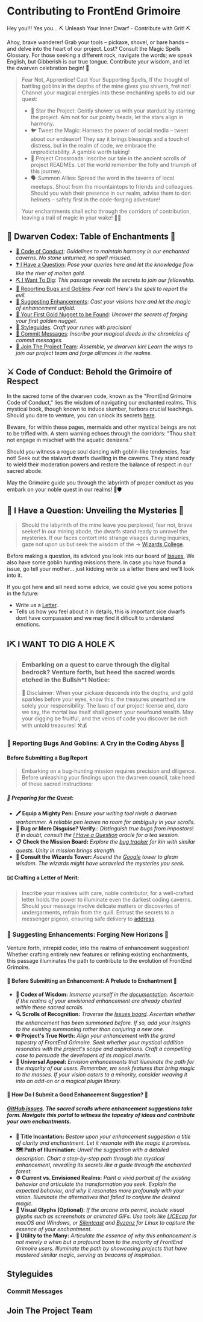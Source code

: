 # Contributing to FrontEnd Grimoire

Hey you!!! Yes you... ⛏️ Unleash Your Inner Dwarf - Contribute with Grit! ⛏️

Ahoy, brave wanderer! Grab your tools – pickaxe, shovel, or bare hands – and delve into the heart of our project. Lost? Consult the Magic Spells Glossary. For those seeking a different rock, navigate the words; we speak English, but Gibberish is our true tongue. Contribute your wisdom, and let the dwarven celebration begin! 🎉

> Fear Not, Apprentice! Cast Your Supporting Spells, If the thought of battling goblins in the depths of the mine gives you shivers, fret not! Channel your magical energies into these enchanting spells to aid our quest:
> - 🌟 Star the Project: Gently shower us with your stardust by starring the project. Aim not for our pointy heads; let the stars align in harmony.
> - 🐦 Tweet the Magic: Harness the power of social media – tweet about our endeavor! They say it brings blessings and a touch of distress, but in the realm of code, we embrace the unpredictability. A gamble worth taking!
> - 📜 Project Crossroads: Inscribe our tale in the ancient scrolls of project READMEs. Let the world remember the folly and triumph of this journey.
> - 🗣️ Summon Allies: Spread the word in the taverns of local meetups. Shout from the mountaintops to friends and colleagues. Should you wish their presence in our realm, advise them to don helmets – safety first in the code-forging adventure!
> 
> Your enchantments shall echo through the corridors of contribution, leaving a trail of magic in your wake! 🌌✨


## 📜 Dwarven Codex: Table of Enchantments 📜

- [🔮 Code of Conduct](#code-of-conduct): *Guidelines to maintain harmony in our enchanted caverns. No stone unturned, no spell misused.*
- [❓ I Have a Question](#i-have-a-question): *Pose your queries here and let the knowledge flow like the river of molten gold.*
- [⛏️ I Want To Dig](#i-want-to-contribute): *This passage reveals the secrets to join our fellowship.*
- [🐛 Reporting Bugs and Goblins](#reporting-bugs): *Fear not! Here's the spell to report the evil.*
- [🌟 Suggesting Enhancements](#suggesting-enhancements): *Cast your visions here and let the magic of enhancement unfold.*
- [💎 Your First Gold Nugget to be Found](#your-first-code-contribution): *Uncover the secrets of forging your first golden nugget.*
- [📏 Styleguides](#styleguides): *Craft your runes with precision!*
- [📝 Commit Messages](#commit-messages): *Inscribe your magical deeds in the chronicles of commit messages.*
- [👥 Join The Project Team](#join-the-project-team): *Assemble, ye dwarven kin! Learn the ways to join our project team and forge alliances in the realms.*

<a id="code-of-conduct"></a>
##  ⚔️ Code of Conduct: Behold the Grimoire of Respect

In the sacred tome of the dwarven code, known as the "FrontEnd Grimoire Code of Conduct," lies the wisdom of navigating our enchanted realms. This mystical book, though known to induce slumber, harbors crucial teachings. Should you dare to venture, you can unlock its secrets [here](https://github.com/MOB-atheist/FrontEnd-Grimoireblob/master/CODE_OF_CONDUCT.md).

Beware, for within these pages, mermaids and other mystical beings are not to be trifled with. A stern warning echoes through the corridors: "Thou shalt not engage in mischief with the aquatic denizens."

Should you witness a rogue soul dancing with goblin-like tendencies, fear not! Seek out the stalwart dwarfs dwelling in the caverns. They stand ready to wield their moderation powers and restore the balance of respect in our sacred abode.

May the Grimoire guide you through the labyrinth of proper conduct as you embark on your noble quest in our realms! 📘🛡️

<a id="i-have-a-question"></a>
## 🔮 I Have a Question: Unveiling the Mysteries 🔮

> Should the labyrinth of the mine leave you perplexed, fear not, brave seeker! In our mining abode, the dwarfs stand ready to unravel the mysteries. If our faces contort into strange visages during inquiries, gaze not upon us but seek the wisdom of the -> [Wizards College](google.com).

Before making a question, its adviced you look into our board of [Issues](https://github.com/MOB-atheist/FrontEnd-Grimoire/issues), We also have some goblin hunting missions there. In case you have found a issue, go tell your mother... just kidding write us a letter there and we'll look into it.

If you got here and sill need some advice, we could give you some potions in the future:

- Write us a [Letter](https://github.com/MOB-atheist/FrontEnd-Grimoire/issues/new).
- Tells us how you feel about it in details, this is important sice dwarfs dont have compassion and we may find it dificult to understand emotions.

<a id="i-want-to-contribute"></a>
## I⛏️ I WANT TO DIG A HOLE ⛏️

> ### Embarking on a quest to carve through the digital bedrock? Venture forth, but heed the sacred words etched in the Bullsh*t Notice:
> 🚨 Disclaimer: When your pickaxe descends into the depths, and gold sparkles before your eyes, know this: the treasures unearthed are solely your responsibility. The laws of our project license and, dare we say, the mortal law itself shall govern your newfound wealth.
> May your digging be fruitful, and the veins of code you discover be rich with untold treasures! ⚒️💰

<a id="reporting-bugs"></a>
### 🐞 Reporting Bugs And Goblins: A Cry in the Coding Abyss 🐲

#### Before Submitting a Bug Report

> Embarking on a bug-hunting mission requires precision and diligence. Before unleashing your findings upon the dwarven council, take heed of these sacred instructions:

##### 🌌 Preparing for the Quest:

- **🖊️ Equip a Mighty Pen:** *Ensure your writing tool rivals a dwarven warhammer. A reliable pen leaves no room for ambiguity in your scrolls.*
- **🐜 Bug or Mere Disguise? Verify:**: *Distinguish true bugs from impostors! If in doubt, consult the [I Have a Question](#i-have-a-question) oracle for a tea session.*
- **📋 Check the Mission Board:** *Explore the [bug tracker](https://github.com/MOB-atheist/FrontEnd-Grimoireissues?q=label%3Abug) for kin with similar quests. Unity in mission brings strength.*
- **🔮 Consult the Wizards Tower:** *Ascend the [Google](google.com) tower to glean wisdom. The wizards might have unraveled the mysteries you seek.*

#### ✉️ Crafting a Letter of Merit:

> Inscribe your missives with care, noble contributor, for a well-crafted letter holds the power to illuminate even the darkest coding caverns.
> Should your message involve delicate matters or discoveries of undergarments, refrain from the quill. Entrust the secrets to a messenger pigeon, ensuring safe delivery to [address](nomad2019damn@gmail.com).

<a id="suggesting-enhancements"></a>
### 🚀 Suggesting Enhancements: Forging New Horizons 🚀

Venture forth, intrepid coder, into the realms of enhancement suggestion! Whether crafting entirely new features or refining existing enchantments, this passage illuminates the path to contribute to the evolution of FrontEnd Grimoire.

<a id="your-first-code-contribution"></a>
#### 🌌 Before Submitting an Enhancement: A Prelude to Enchantment 🌌

- **📖 Codex of Wisdom:** *Immerse yourself in the [documentation](https://github.com/MOB-atheist/FrontEnd-Grimoire). Ascertain if the realms of your envisioned enhancement are already charted within these sacred scrolls.*
- **🔍 Scrolls of Recognition:** *Traverse the [Issues board](https://github.com/MOB-atheist/FrontEnd-Grimoire/issues). Ascertain whether the enhancement has been summoned before. If so, add your insights to the existing summoning rather than conjuring a new one.*
- **🌐 Project's True North:** *Align your enhancement with the grand tapestry of FrontEnd Grimoire. Seek whether your mystical addition resonates with the project's scope and aspirations. Craft a compelling case to persuade the developers of its magical merits.*
- **🌟 Universal Appeal:** *Envision enhancements that illuminate the path for the majority of our users. Remember, we seek features that bring magic to the masses. If your vision caters to a minority, consider weaving it into an add-on or a magical plugin library.*

#### 🌌 How Do I Submit a Good Enhancement Suggestion? 🌟

##### [GitHub issues](https://github.com/MOB-atheist/FrontEnd-Grimoire/issues). *The sacred scrolls where enhancement suggestions take form. Navigate this portal to witness the tapestry of ideas and contribute your own enchantments.*

- **🌟 Title Incantation:** *Bestow upon your enhancement suggestion a title of clarity and enchantment. Let it resonate with the magic it promises.*
- **🗺️ Path of Illumination:** *Unveil the suggestion with a detailed description. Chart a step-by-step path through the mystical enhancement, revealing its secrets like a guide through the enchanted forest.*
- **⚙️ Current vs. Envisioned Realms:** *Paint a vivid portrait of the existing behavior and articulate the transformation you seek. Explain the expected behavior, and why it resonates more profoundly with your vision. Illuminate the alternatives that failed to conjure the desired magic.*
- **📸 Visual Glyphs (Optional):** *If the arcane arts permit, include visual glyphs such as screenshots or animated GIFs. Use tools like  [LICEcap](https://www.cockos.com/licecap/) for macOS and Windows, or [Silentcast](https://github.com/colinkeenan/silentcast) and [Byzanz](https://github.com/GNOME/byzanz) for Linux to capture the essence of your enchantment.*
- **🤔 Utility to the Many:** *Articulate the essence of why this enhancement is not merely a whim but a profound boon to the majority of FrontEnd Grimoire users. Illuminate the path by showcasing projects that have mastered similar magic, serving as beacons of inspiration.*

<a id="styleguides"></a>
## Styleguides
<a id="commit-messages"></a>
### Commit Messages
<!-- TODO -->

<a id="join-the-project-team"></a>
## Join The Project Team
<!-- TODO -->
